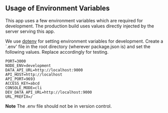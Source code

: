 ## Usage of Environment Variables

This app uses a few environment variables which are required for development. The production build uses values directly injected by the server serving this app.

We use [dotenv](https://github.com/motdotla/dotenv) for setting environment variables for development. Create a `.env' file in the root directory (wherever package.json is) and set the following values. Replace accordingly for testing.

```
PORT=3000
NODE_ENV=development
DATA_API_URL=http://localhost:9000
API_HOST=http://localhost
API_PORT=9693
ACCESS_KEY=abcd
CONSOLE_MODE=cli
DEV_DATA_API_URL=http://localhost:9000
URL_PREFIX=/
```

**Note**
The .env file should not be in version control.
